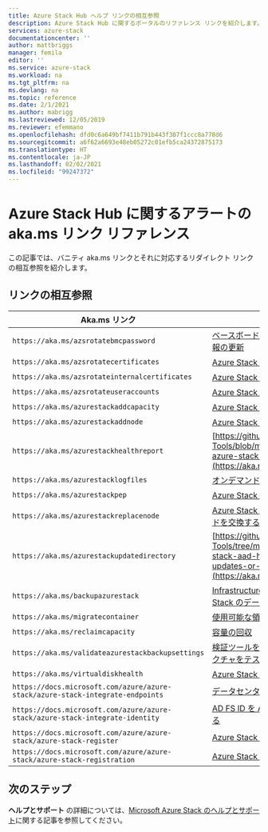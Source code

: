 ```yaml
---
title: Azure Stack Hub ヘルプ リンクの相互参照
description: Azure Stack Hub に関するポータルのリファレンス リンクを紹介します。
services: azure-stack
documentationcenter: ''
author: mattbriggs
manager: femila
editor: ''
ms.service: azure-stack
ms.workload: na
ms.tgt_pltfrm: na
ms.devlang: na
ms.topic: reference
ms.date: 2/1/2021
ms.author: mabrigg
ms.lastreviewed: 12/05/2019
ms.reviewer: efemmano
ms.openlocfilehash: dfd0c6a649bf7411b791b443f307f1ccc8a778d6
ms.sourcegitcommit: a6f62a6693e48eb05272c01efb5ca24372875173
ms.translationtype: HT
ms.contentlocale: ja-JP
ms.lasthandoff: 02/02/2021
ms.locfileid: "99247372"
---
```

# <a name="alerts-akams-link-reference-for-azure-stack-hub"></a>Azure Stack Hub に関するアラートの aka.ms リンク リファレンス

この記事では、バニティ aka.ms リンクとそれに対応するリダイレクト リンクの相互参照を紹介します。

## <a name="link-cross-reference"></a>リンクの相互参照

| Aka.ms リンク | [アーティクル] |
| --- | --- |
| `https://aka.ms/azsrotatebmcpassword` | [ベースボード管理コントローラー (BMC) の資格情報の更新](../../operator/azure-stack-rotate-secrets.md#update-the-bmc-credential) |
| `https://aka.ms/azsrotatecertificates` | [Azure Stack でシークレットをローテーションする](../../operator/azure-stack-rotate-secrets.md) |
| `https://aka.ms/azsrotateinternalcertificates` | [Azure Stack でシークレットをローテーションする](../../operator/azure-stack-rotate-secrets.md) |
| `https://aka.ms/azsrotateuseraccounts` | [Azure Stack でシークレットをローテーションする](../../operator/azure-stack-rotate-secrets.md) |
| `https://aka.ms/azurestackaddcapacity` | [Azure Stack のスケール ユニット ノードを追加する](../../operator/azure-stack-add-scale-node.md) |
| `https://aka.ms/azurestackaddnode` | [Azure Stack のスケール ユニット ノードを追加する](../../operator/azure-stack-add-scale-node.md) |
| `https://aka.ms/azurestackhealthreport` | [https://github.com/Azure/AzureStack-Tools/blob/master/Identity/README.md#retrieve-azure-stack-identity-health-report](https://aka.ms/aa708dy) |
| `https://aka.ms/azurestacklogfiles` | [オンデマンドで Azure Stack 診断ログを収集する](../../operator/diagnostic-log-collection.md) |
| `https://aka.ms/azurestackpep` | [Azure Stack で特権エンドポイントを使用する](../../operator/azure-stack-privileged-endpoint.md) |
| `https://aka.ms/azurestackreplacenode` | [Azure Stack 統合システムのスケール ユニット ノードを交換する](../../operator/azure-stack-replace-node.md) |
| `https://aka.ms/azurestackupdatedirectory` | [https://github.com/Azure/AzureStack-Tools/tree/master/Identity#updating-the-azure-stack-aad-home-directory-after-installing-updates-or-new-resource-providers](https://aka.ms/aa700j2) |
| `https://aka.ms/backupazurestack` | [Infrastructure Backup サービスを使用した Azure Stack のデータの回復](../../operator/azure-stack-backup-infrastructure-backup.md) |
| `https://aka.ms/migratecontainer` | [使用可能な領域を管理する](../../operator/azure-stack-manage-storage-shares.md#manage-available-space) |
| `https://aka.ms/reclaimcapacity` | [容量の回収](../../operator/azure-stack-manage-storage-accounts.md#reclaim) |
| `https://aka.ms/validateazurestackbackupsettings` | [検証ツールを実行してネットワーク インフラストラクチャをテストする](../../operator/azure-stack-diagnostic-test.md#run-validation-tool-to-test-infrastructure-backup-settings) |
| `https://aka.ms/virtualdiskhealth` | [Azure Stack の物理ディスクを交換する](../../operator/azure-stack-replace-disk.md) |
| `https://docs.microsoft.com/azure/azure-stack/azure-stack-integrate-endpoints` | [データセンターに Azure Stack サービスを発行する](../../operator/azure-stack-integrate-endpoints.md) |
| `https://docs.microsoft.com/azure/azure-stack/azure-stack-integrate-identity` | [AD FS ID を Azure Stack データセンターに統合する](../../operator/azure-stack-integrate-identity.md) |
| `https://docs.microsoft.com/azure/azure-stack/azure-stack-register` | [Azure Stack を Azure に登録する](../../operator/azure-stack-registration.md) |
| `https://docs.microsoft.com/azure/azure-stack/azure-stack-registration` | [Azure Stack を Azure に登録する](../../operator/azure-stack-registration.md) |

## <a name="next-steps"></a>次のステップ

**ヘルプとサポート** の詳細については、[Microsoft Azure Stack のヘルプとサポート](../../operator/azure-stack-help-and-support-overview.md)に関する記事を参照してください。
